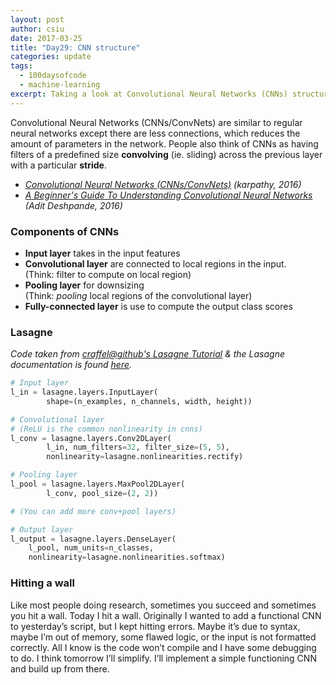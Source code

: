 ```yaml
---
layout: post
author: csiu
date: 2017-03-25
title: "Day29: CNN structure"
categories: update
tags:
  - 100daysofcode
  - machine-learning
excerpt: Taking a look at Convolutional Neural Networks (CNNs) structure
---
```


Convolutional Neural Networks (CNNs/ConvNets) are similar to regular neural networks except there are less connections, which reduces the amount of parameters in the network. People also think of CNNs as having filters of a predefined size **convolving** (ie. sliding) across the previous layer with a particular **stride**.

- *[Convolutional Neural Networks (CNNs/ConvNets)](http://cs231n.github.io/convolutional-networks/) (karpathy, 2016)*
- *[A Beginner's Guide To Understanding Convolutional Neural Networks](https://adeshpande3.github.io/adeshpande3.github.io/A-Beginner%27s-Guide-To-Understanding-Convolutional-Neural-Networks/) (Adit Deshpande, 2016)*

### Components of CNNs

- **Input layer** takes in the input features
- **Convolutional layer** are connected to local regions in the input.<br>(Think: filter to compute on local region)
- **Pooling layer** for downsizing<br>(Think: *pooling* local regions of the convolutional layer)
- **Fully-connected layer** is use to compute the output class scores

### Lasagne

*Code taken from [craffel@github's Lasagne Tutorial](http://nbviewer.jupyter.org/github/craffel/Lasagne-tutorial/blob/master/examples/tutorial.ipynb) & the Lasagne documentation is found [here](http://lasagne.readthedocs.io/en/latest/modules/layers.html).*

```python
# Input layer
l_in = lasagne.layers.InputLayer(
        shape=(n_examples, n_channels, width, height))

# Convolutional layer
# (ReLU is the common nonlinearity in cnns)
l_conv = lasagne.layers.Conv2DLayer(
        l_in, num_filters=32, filter_size=(5, 5),
        nonlinearity=lasagne.nonlinearities.rectify)

# Pooling layer
l_pool = lasagne.layers.MaxPool2DLayer(
        l_conv, pool_size=(2, 2))

# (You can add more conv+pool layers)

# Output layer
l_output = lasagne.layers.DenseLayer(
    l_pool, num_units=n_classes,
    nonlinearity=lasagne.nonlinearities.softmax)
```

### Hitting a wall

Like most people doing research, sometimes you succeed and sometimes you hit a wall. Today I hit a wall. Originally I wanted to add a functional CNN to yesterday’s script, but I kept hitting errors. Maybe it’s due to syntax, maybe I’m out of memory, some flawed logic, or the input is not formatted correctly. All I know is the code won’t compile and I have some debugging to do. I think tomorrow I’ll simplify. I’ll implement a simple functioning CNN and build up from there.
